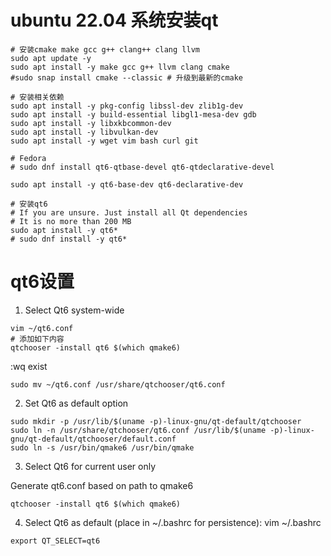 # ubuntu 22.04 系统安装qt
```shell
# 安装cmake make gcc g++ clang++ clang llvm
sudo apt update -y
sudo apt install -y make gcc g++ llvm clang cmake
#sudo snap install cmake --classic # 升级到最新的cmake

# 安装相关依赖
sudo apt install -y pkg-config libssl-dev zlib1g-dev
sudo apt install -y build-essential libgl1-mesa-dev gdb
sudo apt install -y libxkbcommon-dev
sudo apt install -y libvulkan-dev
sudo apt install -y wget vim bash curl git

# Fedora
# sudo dnf install qt6-qtbase-devel qt6-qtdeclarative-devel

sudo apt install -y qt6-base-dev qt6-declarative-dev

# 安装qt6
# If you are unsure. Just install all Qt dependencies
# It is no more than 200 MB
sudo apt install -y qt6*
# sudo dnf install -y qt6*
```

# qt6设置
1. Select Qt6 system-wide
```shell
vim ~/qt6.conf
# 添加如下内容
qtchooser -install qt6 $(which qmake6)
```
:wq exist
```shell
sudo mv ~/qt6.conf /usr/share/qtchooser/qt6.conf
```
2. Set Qt6 as default option
```shell
sudo mkdir -p /usr/lib/$(uname -p)-linux-gnu/qt-default/qtchooser
sudo ln -n /usr/share/qtchooser/qt6.conf /usr/lib/$(uname -p)-linux-gnu/qt-default/qtchooser/default.conf
sudo ln -s /usr/bin/qmake6 /usr/bin/qmake
```

3. Select Qt6 for current user only

Generate qt6.conf based on path to qmake6
```shell
qtchooser -install qt6 $(which qmake6)
```

4. Select Qt6 as default (place in ~/.bashrc for persistence):
vim ~/.bashrc
```shell
export QT_SELECT=qt6
```
